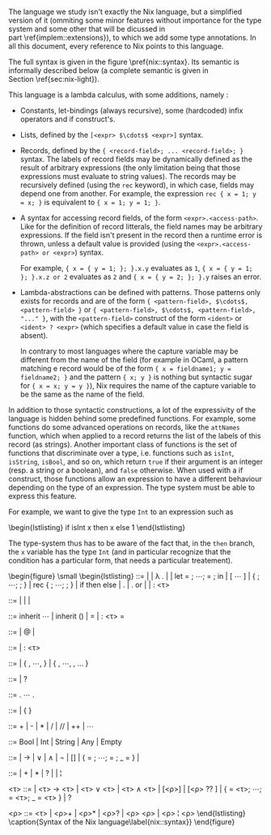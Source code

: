 The language we study isn't exactly the Nix language, but a simplified version
of it (ommiting some minor features without importance for the type system and
some other that will be dicussed in part \ref{implem::extensions}), to which we
add some type annotations.  In all this document, every reference to Nix points
to this language.

The full syntax is given in the figure \pref{nix::syntax}.
Its semantic is informally described below (a complete semantic is given in
Section \ref{sec:nix-light}).

This language is a lambda calculus, with some additions, namely :

- Constants, let-bindings (always recursive), some (hardcoded) infix operators
  and if construct's.

- Lists, defined by the `[<expr> $\cdots$ <expr>]` syntax.

- Records, defined by the `{ <record-field>; ... <record-field>; }` syntax.
  The labels of record fields may be dynamically defined as the result of
  arbitrary expressions (the only limitation being that those expressions must
  evaluate to string values).
  The records may be recursively defined (using the `rec` keyword), in which
  case, fields may depend one from another.
  For example, the expression `rec { x = 1; y = x; }` is equivalent to `{ x =
  1; y = 1; }`.

- A syntax for accessing record fields, of the form `<expr>.<access-path>`.
    Like for the definition of record litterals, the field names may be arbitrary
    expressions.
    If the field isn't present in the record then a runtime error is thrown,
    unless a default value is provided (using the
    `<expr>.<access-path> or <expr>`) syntax.

    For example, `{ x = { y = 1; }; }.x.y` evaluates as `1`,
    `{ x = { y = 1; }; }.x.z or 2` evaluates as `2` and `{ x = { y = 2; }; }.y`
    raises an error.

- Lambda-abstractions can be defined with patterns.
    Those patterns only exists for records and are of the form
    `{ <pattern-field>, $\cdots$, <pattern-field> }`
    or
    `{ <pattern-field>, $\cdots$, <pattern-field>, "..." }`, with the
    `<pattern-field>` construct of the form `<ident>` or `<ident> ? <expr>`
    (which specifies a default value in case the field is absent).

    In contrary to most languages where the capture variable may be different
    from the name of the field (for example in OCaml, a pattern matching e
    record would be of the form `{ x = fieldname1; y = fieldname2; }` and the
    pattern `{ x; y }` is nothing but syntactic sugar for `{ x = x; y = y }`),
    Nix requires the name of the capture variable to be the same as the name of
    the field.

In addition to those syntactic constructions, a lot of the expressivity of the
language is hidden behind some predefined functions.
For example, some functions do some advanced operations on records, like the
`attNames` function, which when applied to a record returns the list of the
labels of this record (as strings).
Another important class of functions is the set of functions that discriminate
over a type, i.e. functions such as `isInt`, `isString`, `isBool`, and so on,
which return `true` if their argument is an integer (resp. a string or a
boolean), and `false` otherwise.
When used with a if construct, those functions allow an expression to have a
different behaviour depending on the type of an expression. The type system
must be able to express this feature.

For example, we want to give the type `Int` to an expression such as

\begin{lstlisting}
if isInt x then x else 1
\end{lstlisting}

The type-system thus has to be aware of the fact that, in the `then` branch, the
`x` variable has the type `Int` (and in particular recognize that the condition
has a particular form, that needs a particular treatement).

\begin{figure}
  \small
  \begin{lstlisting}
<expr> ::=
  <ident> | <constant>
  | λ <pattern>.<expr> | <expr> <expr>
  | let <var-pattern> = <expr>; $\cdots$; <var-pattern> = <expr>; in <expr>
  | [ <expr> $\cdots$ <expr> ]
  | { <record-field>; $\cdots$; <record-field>; }
  | rec { <record-field>; $\cdots$; <record-field>; }
  | if <expr> then <expr> else <expr>
  | <expr>.<acces-path>
  | <expr>.<acces-path> or <expr>
  | <expr> <infix-op> <expr>
  | <expr> : <τ>

<constant> ::= <string> | <integer> | <boolean> | <paths>

<record-field> ::= inherit <ident> $\cdots$ <ident>
  | inherit (<expr>) <ident> <ident>
  | <access-path> = <expr> | <access-path> : <τ> = <expr>

<pattern> ::= <record-pattern> | <record-pattern>@<ident>
  | <var-pattern>

<var-pattern> ::= <ident> | <ident> : <τ>

<record-pattern> ::=
  | { <record-pattern-field>, $\cdots$, <record-pattern-field> }
  | { <record-pattern-field>, $\cdots$, <record-pattern-field>, ... }

<record-pattern-field> ::= <var-pattern> | <var-pattern> ? <expr>

<access-path> ::= <access-path-item>. $\cdots$ . <access-path-item>

<access-path-item> ::= <ident> | { <expr> }

<infix-op> ::= + | - | * | / | // | ++ | $\cdots$

<basetype> ::= Bool | Int | String | Any | Empty

<t> ::= <constant> | <t> $\rightarrow$ <t>
  | <t> $\vee$ <t> | <t> $\wedge$ <t> | $\lnot$ <t>
  | [<R>]
  | { <ident> = <t>; $\cdots$; <ident> = <t>; _ = <t> }
  | <basetype>

<R> ::= <t> | <R>+ | <R>* | <R>?
  | <R> <R> | <R> ¦ <R>

<τ> ::= <t> | <τ> $\rightarrow$ <τ>
  | <τ> $\vee$ <τ> | <τ> $\wedge$ <τ>
  | [<ρ>] | [<ρ> ?? ]
  | { <ident> = <τ>; $\cdots$; <ident> = <τ>; _ = <τ> }
  | ?

<ρ> ::= <τ> | <ρ>+ | <ρ>* | <ρ>?
  | <ρ> <ρ> | <ρ> ¦ <ρ>
  \end{lstlisting}
  \caption{Syntax of the Nix language\label{nix::syntax}}
\end{figure}
